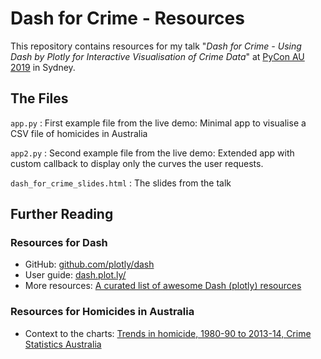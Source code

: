 # Dash for Crime - Resources

This repository contains resources for my talk "_Dash for Crime - Using Dash by Plotly for Interactive Visualisation of Crime Data_" at [PyCon AU 2019](https://2019.pycon-au.org/) in Sydney.

## The Files

`app.py`
:   First example file from the live demo: Minimal app to visualise a CSV file of homicides in Australia

`app2.py`
:   Second example file from the live demo: Extended app with custom callback to display only the curves the user requests.

`dash_for_crime_slides.html`
:   The slides from the talk

## Further Reading

### Resources for Dash

* GitHub: [github.com/plotly/dash](https://github.com/plotly/dash)
* User guide: [dash.plot.ly/](https://dash.plot.ly)
* More resources: [A curated list of awesome Dash (plotly) resources](https://github.com/ucg8j/awesome-dash)

### Resources for Homicides in Australia

* Context to the charts: [Trends in homicide, 1980-90 to 2013-14, Crime Statistics Australia](http://www.crimestats.aic.gov.au/NHMP/1_trends/#incidentsJurisdiction)

